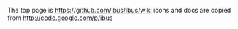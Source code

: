 The top page is https://github.com/ibus/ibus/wiki
icons and docs are copied from http://code.google.com/p/ibus
